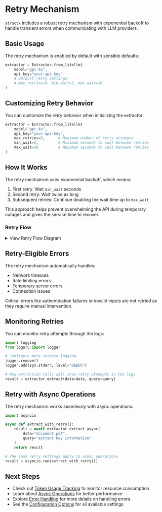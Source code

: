 # Retry Mechanism

`structx` includes a robust retry mechanism with exponential backoff to handle
transient errors when communicating with LLM providers.

## Basic Usage

The retry mechanism is enabled by default with sensible defaults:

```python
extractor = Extractor.from_litellm(
    model="gpt-4o",
    api_key="your-api-key"
    # Default retry settings:
    # max_retries=3, min_wait=1, max_wait=10
)
```

## Customizing Retry Behavior

You can customize the retry behavior when initializing the extractor:

```python
extractor = Extractor.from_litellm(
    model="gpt-4o",
    api_key="your-api-key",
    max_retries=5,      # Maximum number of retry attempts
    min_wait=2,         # Minimum seconds to wait between retries
    max_wait=30         # Maximum seconds to wait between retries
)
```

## How It Works

The retry mechanism uses exponential backoff, which means:

1. First retry: Wait `min_wait` seconds
2. Second retry: Wait twice as long
3. Subsequent retries: Continue doubling the wait time up to `max_wait`

This approach helps prevent overwhelming the API during temporary outages and
gives the service time to recover.

### Retry Flow

<details>
<summary>View Retry Flow Diagram</summary>

```mermaid
graph TD
    A[LLM Request] --> B{Success?}
    B -->|Yes| C[Return Result]
    B -->|No| D{Retryable Error?}

    D -->|No| E[Raise Exception]
    D -->|Yes| F{Max Retries Reached?}

    F -->|Yes| G[Raise Final Exception]
    F -->|No| H[Calculate Wait Time]

    H --> I[Wait]
    I --> J[Increment Retry Count]
    J --> A

    subgraph "Wait Time Calculation"
        K["Base Wait = min_wait * 2^retry_count"]
        L["Actual Wait = min of Base Wait and max_wait"]
        M["Add Jitter plus or minus 10%"]
    end

    H --> K
    K --> L
    L --> M

    subgraph "Retryable Errors"
        N[Network Timeouts]
        O[Rate Limiting]
        P[Server Errors 5xx]
        Q[Connection Errors]
    end

    D --> N
```

</details>

## Retry-Eligible Errors

The retry mechanism automatically handles:

- Network timeouts
- Rate limiting errors
- Temporary server errors
- Connection issues

Critical errors like authentication failures or invalid inputs are not retried
as they require manual intervention.

## Monitoring Retries

You can monitor retry attempts through the logs:

```python
import logging
from loguru import logger

# Configure more verbose logging
logger.remove()
logger.add(sys.stderr, level="DEBUG")

# Now extraction calls will show retry attempts in the logs
result = extractor.extract(data=data, query=query)
```

## Retry with Async Operations

The retry mechanism works seamlessly with async operations:

```python
import asyncio

async def extract_with_retry():
    result = await extractor.extract_async(
        data="document.pdf",
        query="extract key information"
    )
    return result

# The same retry settings apply to async operations
result = asyncio.run(extract_with_retry())
```

## Next Steps

- Check out [Token Usage Tracking](token-tracking.md) to monitor resource
  consumption
- Learn about [Async Operations](async-operations.md) for better performance
- Explore [Error Handling](../reference/error-handling.md) for more details on
  handling errors
- See the [Configuration Options](../reference/configuration-options.md) for all
  available settings

